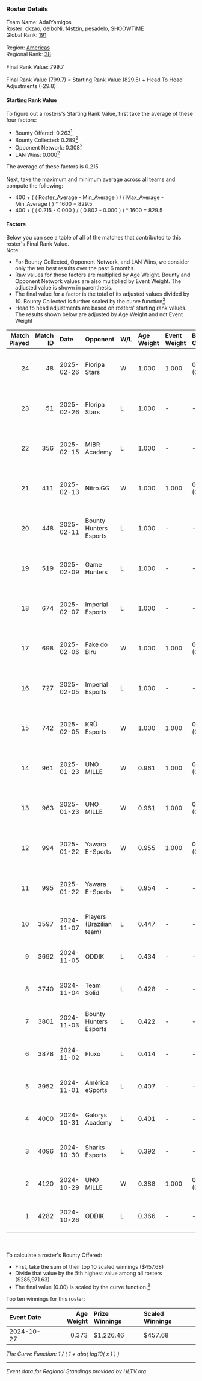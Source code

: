 ### Roster Details<br />
Team Name: AdalYamigos<br />
Roster: ckzao, delboNi, f4stzin, pesadelo, SHOOWTiME<br />
Global Rank: [191](../../standings_global_2025_02_28.md)<br />
<br />
Region: [Americas]( ../../standings_americas_2025_02_28.md)<br />
Regional Rank: [38]( ../../standings_americas_2025_02_28.md)<br />
<br />
Final Rank Value:  799.7<br />
<br />
Final Rank Value (799.7) = Starting Rank Value (829.5) + Head To Head Adjustments (-29.8)<br />

#### Starting Rank Value<br />
To figure out a rosters's Starting Rank Value, first take the average of these four factors:<br />
- Bounty Offered: 0.263[<sup>1</sup>](#table2)
- Bounty Collected: 0.289[<sup>2</sup>](#table1)
- Opponent Network: 0.308[<sup>2</sup>](#table1)
- LAN Wins: 0.000[<sup>2</sup>](#table1)

The average of these factors is 0.215<br />
<br />
Next, take the maximum and minimum average across all teams and compute the following:<br />
- 400 + ( ( Roster_Average - Min_Average ) / ( Max_Average - Min_Average ) ) * 1600 = 829.5
- 400 + ( ( 0.215 - 0.000 ) / ( 0.802 - 0.000 ) ) * 1600 = 829.5


#### Factors<br />
Below you can see a table of all of the matches that contributed to this roster's Final Rank Value.<br />
Note:<br />

- For Bounty Collected, Opponent Network, and LAN Wins, we consider only the ten best results over the past 6 months.
- Raw values for those factors are multiplied by Age Weight. Bounty and Opponent Network values are also multiplied by Event Weight. The adjusted value is shown in parenthesis.
- The final value for a factor is the total of its adjusted values divided by 10. Bounty Collected is further scaled by the curve function[<sup>3</sup>](#curveFunction)
- Head to head adjustments are based on rosters' starting rank values. The results shown below are adjusted by Age Weight and not Event Weight
<span id="table1"></span><br />


| Match Played | Match ID | Date       | Opponent                 | W/L | Age Weight | Event Weight | Bounty Collected | Opponent Network | LAN Wins  | H2H Adj. | Roster                                       |
| -: | -: | :- | :- | :- | :- | :- | :- | :- | :- | -: | :- |
|           24 |       48 | 2025-02-26 | Floripa Stars            | W   | 1.000      | 1.000        | 0.001 (0.001)    | 0.327 (0.327)    | 0 (0.000) |    11.30 | ckzao, delboNi, f4stzin, pesadelo, SHOOWTiME |
|           23 |       51 | 2025-02-26 | Floripa Stars            | L   | 1.000      | -            | -                | -                | -         |   -20.59 | ckzao, delboNi, f4stzin, pesadelo, SHOOWTiME |
|           22 |      356 | 2025-02-15 | MIBR Academy             | L   | 1.000      | -            | -                | -                | -         |   -16.72 | cass1n, ckzao, delboNi, f4stzin, SHOOWTiME   |
|           21 |      411 | 2025-02-13 | Nitro.GG                 | W   | 1.000      | 1.000        | 0.002 (0.002)    | 0.507 (0.507)    | 0 (0.000) |    11.97 | cass1n, ckzao, delboNi, f4stzin, SHOOWTiME   |
|           20 |      448 | 2025-02-11 | Bounty Hunters Esports   | L   | 1.000      | -            | -                | -                | -         |   -11.92 | cass1n, ckzao, delboNi, f4stzin, SHOOWTiME   |
|           19 |      519 | 2025-02-09 | Game Hunters             | L   | 1.000      | -            | -                | -                | -         |   -17.15 | cass1n, ckzao, delboNi, f4stzin, SHOOWTiME   |
|           18 |      674 | 2025-02-07 | Imperial Esports         | L   | 1.000      | -            | -                | -                | -         |    -5.29 | cass1n, ckzao, delboNi, f4stzin, SHOOWTiME   |
|           17 |      698 | 2025-02-06 | Fake do Biru             | W   | 1.000      | 1.000        | 0.000 (0.000)    | 0.162 (0.162)    | 0 (0.000) |     9.16 | cass1n, ckzao, delboNi, f4stzin, SHOOWTiME   |
|           16 |      727 | 2025-02-05 | Imperial Esports         | L   | 1.000      | -            | -                | -                | -         |    -5.33 | cass1n, ckzao, delboNi, f4stzin, SHOOWTiME   |
|           15 |      742 | 2025-02-05 | KRÜ Esports              | W   | 1.000      | 1.000        | 0.002 (0.002)    | 0.118 (0.118)    | 0 (0.000) |    10.17 | cass1n, ckzao, delboNi, f4stzin, SHOOWTiME   |
|           14 |      961 | 2025-01-23 | UNO MILLE                | W   | 0.961      | 1.000        | 0.012 (0.012)    | 0.631 (0.607)    | 0 (0.000) |    18.65 | ckzao, delboNi, f4stzin, pesadelo, SHOOWTiME |
|           13 |      963 | 2025-01-23 | UNO MILLE                | W   | 0.961      | 1.000        | 0.012 (0.012)    | 0.631 (0.606)    | 0 (0.000) |    20.17 | ckzao, delboNi, f4stzin, pesadelo, SHOOWTiME |
|           12 |      994 | 2025-01-22 | Yawara E-Sports          | W   | 0.955      | 1.000        | 0.002 (0.002)    | 0.537 (0.513)    | 0 (0.000) |    13.95 | ckzao, delboNi, f4stzin, pesadelo, SHOOWTiME |
|           11 |      995 | 2025-01-22 | Yawara E-Sports          | L   | 0.954      | -            | -                | -                | -         |   -16.27 | ckzao, delboNi, f4stzin, pesadelo, SHOOWTiME |
|           10 |     3597 | 2024-11-07 | Players (Brazilian team) | L   | 0.447      | -            | -                | -                | -         |    -5.75 | cass1n, delboNi, f4stzin, iDk, pesadelo      |
|            9 |     3692 | 2024-11-05 | ODDIK                    | L   | 0.434      | -            | -                | -                | -         |    -2.56 | cass1n, delboNi, f4stzin, iDk, pesadelo      |
|            8 |     3740 | 2024-11-04 | Team Solid               | L   | 0.428      | -            | -                | -                | -         |    -3.05 | cass1n, delboNi, f4stzin, iDk, pesadelo      |
|            7 |     3801 | 2024-11-03 | Bounty Hunters Esports   | L   | 0.422      | -            | -                | -                | -         |    -4.96 | cass1n, delboNi, f4stzin, iDk, pesadelo      |
|            6 |     3878 | 2024-11-02 | Fluxo                    | L   | 0.414      | -            | -                | -                | -         |    -1.61 | cass1n, delboNi, f4stzin, iDk, pesadelo      |
|            5 |     3952 | 2024-11-01 | América eSports          | L   | 0.407      | -            | -                | -                | -         |    -9.11 | cass1n, delboNi, f4stzin, iDk, pesadelo      |
|            4 |     4000 | 2024-10-31 | Galorys Academy          | L   | 0.401      | -            | -                | -                | -         |    -8.61 | cass1n, delboNi, f4stzin, iDk, pesadelo      |
|            3 |     4096 | 2024-10-30 | Sharks Esports           | L   | 0.392      | -            | -                | -                | -         |    -1.09 | cass1n, delboNi, f4stzin, iDk, pesadelo      |
|            2 |     4120 | 2024-10-29 | UNO MILLE                | W   | 0.388      | 1.000        | 0.012 (0.005)    | 0.631 (0.245)    | 0 (0.000) |     7.34 | cass1n, delboNi, f4stzin, iDk, pesadelo      |
|            1 |     4282 | 2024-10-26 | ODDIK                    | L   | 0.366      | -            | -                | -                | -         |    -2.47 | cass1n, delboNi, f4stzin, iDk, pesadelo      |

<br />
<span id="table2"></span><br />
To calculate a roster's Bounty Offered:<br />

- First, take the sum of their top 10 scaled winnings ($457.68)
- Divide that value by the 5th highest value among all rosters ($285,971.63)
- The final value (0.00) is scaled by the curve function.[<sup>3</sup>](#curveFunction)

Top ten winnings for this roster:<br />

| Event Date | Age Weight | Prize Winnings | Scaled Winnings |
| :- | -: | :- | :- |
| 2024-10-27 |      0.373 | $1,226.46      | $457.68         |


<span id="curveFunction"></span>_The Curve Function: 1 / ( 1 + abs( log10( x ) ) )_<br />

---
_Event data for Regional Standings provided by HLTV.org_<br />
